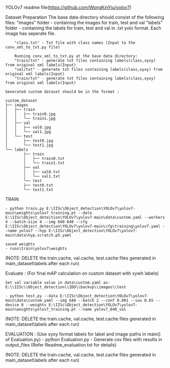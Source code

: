 YOLOv7 readme file(https://github.com/WongKinYiu/yolov7)

Dataset Preparation
	The base data directory should consist of the following files:
		"images" folder - containing the images for train, test and val
		"labels" folder - containing the labels for train, test and val in .txt 				                          yolo format. Each image has seperate file.  
		
		"class.txt" - Txt file with class names (Input to the conv_xml_to_txt.py file)

		Running conv_xml_to_txt.py at the base data directory:
		"train/txt" - generate txt files containing labels(class,xyxy) from original xml labels(Input)
		"val/txt" - generate txt files containing labels(class,xyxy) from original xml labels(Input)
		"train/txt" - generate txt files containing labels(class,xyxy) from original xml labels(Input)

	Generated custom dataset should be in the format :

	custom_dataset
	├── images
	│   ├── train
	│   │   ├── train0.jpg
	│   │   └── train1.jpg
	│   ├── val
	│   │   ├── val0.jpg
	│   │   └── val1.jpg
	│   └── test
	│       ├── test0.jpg
	│       └── test1.jpg
	└── labels
       	    ├── train
    	    │   ├── train0.txt
    	    │   └── train1.txt
    	    ├── val
    	    │   ├── val0.txt
    	    │   └── val1.txt
    	    └── test
        	├── test0.txt
        	└── test1.txt


TRAIN 

	- python train.py E:\IISc\Object_detection\YOLOv7\yolov7-main\weights\yolov7_training.pt --data E:\IISc\Object_detection\YOLOv7\yolov7-main\data\custom.yaml --workers 4 --batch-size 4 --img 640 640 --cfg E:\IISc\Object_detection\YOLOv7\yolov7-main\cfg\training\yolov7.yaml --name yolov7 --hyp E:\IISc\Object_detection\YOLOv7\yolov7-main\data\hyp.scratch.p5.yaml

	saved weights
	- runs\train\yolov7\weights

(NOTE: DELETE the train.cache, val.cache, test.cache files generated in main_dataset\labels after each run)


Evaluate :
	(For final mAP calculation on custom dataset with xywh labels)

	Set val variable value in data\custom.yaml as- 
	E:\\IISc\\Object_detection\\IDD\\backup\\images\\test	
 
	- python test.py --data E:\IISc\Object_detection\YOLOv7\yolov7-main\data\custom.yaml --img 640 --batch 2 --conf 0.001 --iou 0.65 --device 0 --weights E:\IISc\Object_detection\YOLOv7\yolov7-main\weights\yolov7_training.pt --name yolov7_640_val

(NOTE: DELETE the train.cache, val.cache, test.cache files generated in main_dataset\labels after each run)


EVALUATION :
	(Use xyxy format labels for label and image paths in main() of Evaluation.py) 
	- python Evaluation.py
		- Generate csv files with results in output_files
(Refer Readme_evaluation.txt for details)

(NOTE: DELETE the train.cache, val.cache, test.cache files generated in main_dataset\labels after each run)
